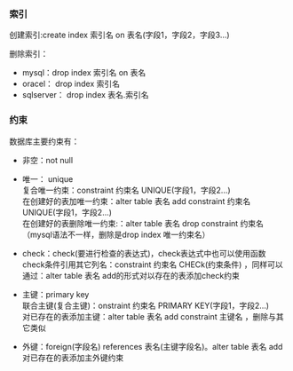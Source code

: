 ### 索引

创建索引:create index 索引名 on 表名(字段1，字段2，字段3...)

删除索引：

 - mysql：drop index 索引名  on  表名
 - oracel： drop index 索引名
 - sqlserver： drop index 表名.索引名

### 约束

数据库主要约束有：

 - 非空：not  null 
 
 - 唯一： unique</br>
     复合唯一约束：constraint  约束名  UNIQUE(字段1，字段2...)</br>
     在创建好的表加唯一约束：alter table 表名  add constraint  约束名  UNIQUE(字段1，字段2...)</br>
     在创建好的表删除唯一约束:：alter table 表名 drop  constraint 约束名（mysql语法不一样，删除是drop index 唯一约束名）


 - check：check(要进行检查的表达式)，check表达式中也可以使用函数</br>
         check条件引用其它列名：constraint 约束名  CHECk(约束条件) ，同样可以通过：alter table 表名  add的形式对以存在的表添加check约束
 
 - 主键：primary key</br>
     联合主键(复合主键)：onstraint  约束名  PRIMARY KEY(字段1，字段2...)</br>
     对已存在的表添加主键：alter table 表名 add constraint 主键名 ，删除与其它类似
 
 - 外键：foreign(字段名)  references 表名(主键字段名)。alter table 表名 add 对已存在的表添加主外键约束